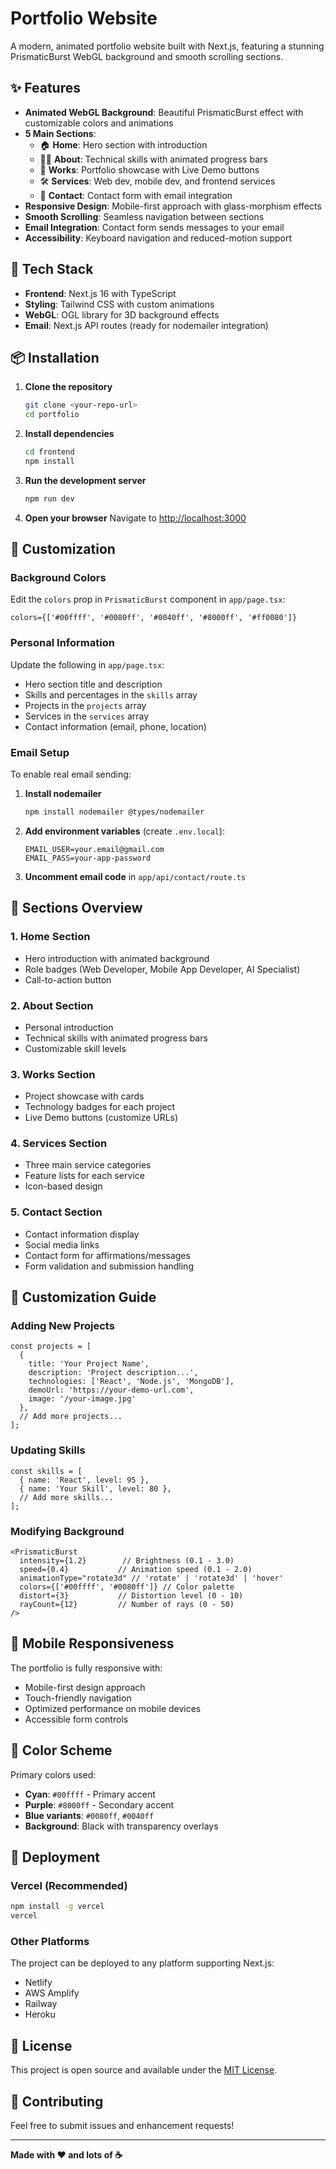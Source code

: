 # Portfolio Website

A modern, animated portfolio website built with Next.js, featuring a stunning PrismaticBurst WebGL background and smooth scrolling sections.

## ✨ Features

- **Animated WebGL Background**: Beautiful PrismaticBurst effect with customizable colors and animations
- **5 Main Sections**:
  - 🏠 **Home**: Hero section with introduction
  - 👨‍💻 **About**: Technical skills with animated progress bars
  - 💼 **Works**: Portfolio showcase with Live Demo buttons
  - 🛠️ **Services**: Web dev, mobile dev, and frontend services
  - 📧 **Contact**: Contact form with email integration
- **Responsive Design**: Mobile-first approach with glass-morphism effects
- **Smooth Scrolling**: Seamless navigation between sections
- **Email Integration**: Contact form sends messages to your email
- **Accessibility**: Keyboard navigation and reduced-motion support

## 🚀 Tech Stack

- **Frontend**: Next.js 16 with TypeScript
- **Styling**: Tailwind CSS with custom animations
- **WebGL**: OGL library for 3D background effects
- **Email**: Next.js API routes (ready for nodemailer integration)

## 📦 Installation

1. **Clone the repository**
   ```bash
   git clone <your-repo-url>
   cd portfolio
   ```

2. **Install dependencies**
   ```bash
   cd frontend
   npm install
   ```

3. **Run the development server**
   ```bash
   npm run dev
   ```

4. **Open your browser**
   Navigate to [http://localhost:3000](http://localhost:3000)

## 🎨 Customization

### Background Colors
Edit the `colors` prop in `PrismaticBurst` component in `app/page.tsx`:
```tsx
colors={['#00ffff', '#0080ff', '#0040ff', '#8000ff', '#ff0080']}
```

### Personal Information
Update the following in `app/page.tsx`:
- Hero section title and description
- Skills and percentages in the `skills` array
- Projects in the `projects` array
- Services in the `services` array
- Contact information (email, phone, location)

### Email Setup
To enable real email sending:

1. **Install nodemailer**
   ```bash
   npm install nodemailer @types/nodemailer
   ```

2. **Add environment variables** (create `.env.local`):
   ```env
   EMAIL_USER=your.email@gmail.com
   EMAIL_PASS=your-app-password
   ```

3. **Uncomment email code** in `app/api/contact/route.ts`

## 🎯 Sections Overview

### 1. Home Section
- Hero introduction with animated background
- Role badges (Web Developer, Mobile App Developer, AI Specialist)
- Call-to-action button

### 2. About Section
- Personal introduction
- Technical skills with animated progress bars
- Customizable skill levels

### 3. Works Section
- Project showcase with cards
- Technology badges for each project
- Live Demo buttons (customize URLs)

### 4. Services Section
- Three main service categories
- Feature lists for each service
- Icon-based design

### 5. Contact Section
- Contact information display
- Social media links
- Contact form for affirmations/messages
- Form validation and submission handling

## 🔧 Customization Guide

### Adding New Projects
```tsx
const projects = [
  {
    title: 'Your Project Name',
    description: 'Project description...',
    technologies: ['React', 'Node.js', 'MongoDB'],
    demoUrl: 'https://your-demo-url.com',
    image: '/your-image.jpg'
  },
  // Add more projects...
];
```

### Updating Skills
```tsx
const skills = [
  { name: 'React', level: 95 },
  { name: 'Your Skill', level: 80 },
  // Add more skills...
];
```

### Modifying Background
```tsx
<PrismaticBurst
  intensity={1.2}        // Brightness (0.1 - 3.0)
  speed={0.4}           // Animation speed (0.1 - 2.0)
  animationType="rotate3d" // 'rotate' | 'rotate3d' | 'hover'
  colors={['#00ffff', '#0080ff']} // Color palette
  distort={3}           // Distortion level (0 - 10)
  rayCount={12}         // Number of rays (0 - 50)
/>
```

## 📱 Mobile Responsiveness

The portfolio is fully responsive with:
- Mobile-first design approach
- Touch-friendly navigation
- Optimized performance on mobile devices
- Accessible form controls

## 🎨 Color Scheme

Primary colors used:
- **Cyan**: `#00ffff` - Primary accent
- **Purple**: `#8000ff` - Secondary accent  
- **Blue variants**: `#0080ff`, `#0040ff`
- **Background**: Black with transparency overlays

## 🚀 Deployment

### Vercel (Recommended)
```bash
npm install -g vercel
vercel
```

### Other Platforms
The project can be deployed to any platform supporting Next.js:
- Netlify
- AWS Amplify
- Railway
- Heroku

## 📄 License

This project is open source and available under the [MIT License](LICENSE).

## 🤝 Contributing

Feel free to submit issues and enhancement requests!

---

**Made with ❤️ and lots of ☕**
